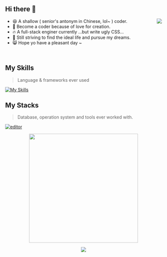 ## Hi there 👋



<img align=right src="https://github-readme-stats.vercel.app/api?username=LCIWalt&show_icons=true&count_private=true&theme=transparent&line_height=28">

- 😆 A shallow ( senior's antonym in Chinese, lol~ ) coder.
- 💌 Become a coder because of love for creation.
- 🔥 A full-stack enginer currently ...but write ugly CSS...
- 🏇 Still striving to find the ideal life and pursue my dreams.
- 😸 Hope yo have a pleasant day ~



&nbsp;

</p>

## My Skills

> Language & frameworks ever used

[![My Skills](https://skillicons.dev/icons?i=python,pytorch,go,java,nodejs,ts,html,markdown,c,vue,vite,react,tailwind,spring)](https://skillicons.dev)



## My Stacks

> Database, operation system and tools ever worked with.

[![editor](https://skillicons.dev/icons?i=vscode,androidstudio,vim,visualstudio,linux,ubuntu,kali,windows,docker,bash,git,github,gitlab,gradle,maven,anaconda,npm,yarn,nginx,idea)](https://skillicons.dev)



<p align='center'>
  <img height='350px' src="https://github-readme-stats.vercel.app/api/top-langs/?username=LCIWalt&theme=transparent&layout=donut&langs_count=10&custom_title=Github+Reporsitory+Lang+Count">


</p>

<p align='center'>
  <img src=https://profile-counter.glitch.me/LCIWalt/count.svg>
</p>


<!--
**LCIWalt/LCIWalt** is a ✨ _special_ ✨ repository because its `README.md` (this file) appears on your GitHub profile.

Here are some ideas to get you started:

- 🔭 I’m currently working on ...
- 🌱 I’m currently learning ...
- 👯 I’m looking to collaborate on ...
- 🤔 I’m looking for help with ...
- 💬 Ask me about ...
- 📫 How to reach me: ...
- 😄 Pronouns: ...
- ⚡ Fun fact: ...
-->
